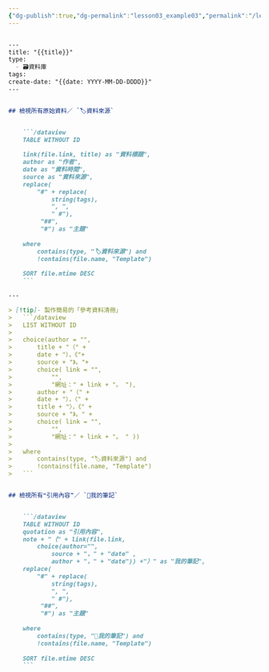 ```yaml
---
{"dg-publish":true,"dg-permalink":"lesson03_example03","permalink":"/lesson03_example03/","title":"模板03：🗃️ 資料庫／知識地圖／圖書館","tags":["🪨自籌Obsidian工作坊"],"created":"2025-06-22T15:34:03.000+08:00","updated":"2025-06-22T16:37:22.000+08:00"}
---
```



```markdown

---
title: "{{title}}"
type:
  - 🗃️資料庫
tags: 
create-date: "{{date: YYYY-MM-DD-DDDD}}"
---


## 檢視所有原始資料／ `🏷️資料來源`


	```/dataview
	TABLE WITHOUT ID
	
	link(file.link, title) as "資料標題",
	author as "作者",
	date as "資料時間",
	source as "資料來源",
	replace(
		"#" + replace(
			string(tags),
			", ",
			" #"),
		 "##",
		 "#") as "主題"
	
	where 
		contains(type, "🏷️資料來源") and
		!contains(file.name, "Template")
	
	SORT file.mtime DESC
	```

---

> [!tip]- 製作簡易的「參考資料清冊」
> 	```/dataview
> 	LIST WITHOUT ID
> 	
> 	choice(author = "",
> 		title + "（" +
> 		date + "），《"+
> 		source + "》。"+
> 		choice( link = "",
> 			"",
> 			"網址：" + link + "。 "),
> 		author + "（" +
> 		date + "），〈" +
> 		title + "〉，《" +
> 		source + "》。" +
> 		choice( link = "",
> 			"",
> 			"網址：" + link + "。 " ))
> 	
> 	where
> 		contains(type, "🏷️資料來源") and
> 		!contains(file.name, "Template")
> 	```


## 檢視所有❝引用內容❞／ `📝我的筆記`


	```/dataview
	TABLE WITHOUT ID
	quotation as "引用內容",
	note + "（" + link(file.link,
		choice(author="",
			source + "，" + "date" ,
			author + "，" + "date")) +"）" as "我的筆記",
	replace(
		"#" + replace(
			string(tags),
			", ",
			" #"),
		 "##",
		 "#") as "主題"
	
	where 
		contains(type, "📝我的筆記") and
		!contains(file.name, "Template")
	
	SORT file.mtime DESC
	```



```



